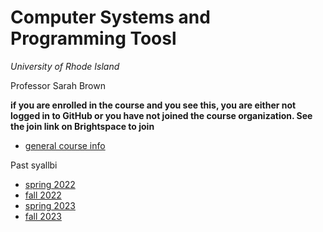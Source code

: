 # Computer Systems and Programming Toosl 

_University of Rhode Island_

Professor Sarah Brown

**if you are enrolled in the course and you see this, you are either not logged in to GitHub or you have not joined the course organization.  See the join link on Brightspace to join**

- [general course info](https://compsys-progtools.github.io/)

Past syallbi
- [spring 2022](https://introcompsys.github.io/spring2022/index.html)
- [fall 2022](https://introcompsys.github.io/fall2022/index.html)
- [spring 2023](https://introcompsys.github.io/spring2023/index.html)
- [fall 2023](https://introcompsys.github.io/fall2023/index.html)
<!--

**Here are some ideas to get you started:**

🙋‍♀️ A short introduction - what is your organization all about?
🌈 Contribution guidelines - how can the community get involved?
👩‍💻 Useful resources - where can the community find your docs? Is there anything else the community should know?
🍿 Fun facts - what does your team eat for breakfast?
🧙 Remember, you can do mighty things with the power of [Markdown](https://docs.github.com/github/writing-on-github/getting-started-with-writing-and-formatting-on-github/basic-writing-and-formatting-syntax)
-->
